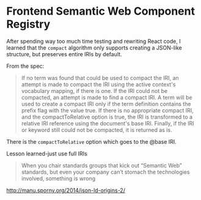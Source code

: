 # Frontend Semantic Web Component Registry

After spending way too much time testing and rewriting React code, I learned that the `compact` algorithm only supports creating a JSON-like structure, but preserves entire IRIs by default.

From the spec:

> If no term was found that could be used to compact the IRI, an attempt is made to compact the IRI using the active context's vocabulary mapping, if there is one. If the IRI could not be compacted, an attempt is made to find a compact IRI. A term will be used to create a compact IRI only if the term definition contains the prefix flag with the value true. If there is no appropriate compact IRI, and the compactToRelative option is true, the IRI is transformed to a relative IRI reference using the document's base IRI. Finally, if the IRI or keyword still could not be compacted, it is returned as is.

There is the `compactToRelative` option which goes to the @base IRI.

Lesson learned-just use full IRIs

> When you chair standards groups that kick out “Semantic Web” standards, but even your company can’t stomach the technologies involved, something is wrong

http://manu.sporny.org/2014/json-ld-origins-2/
